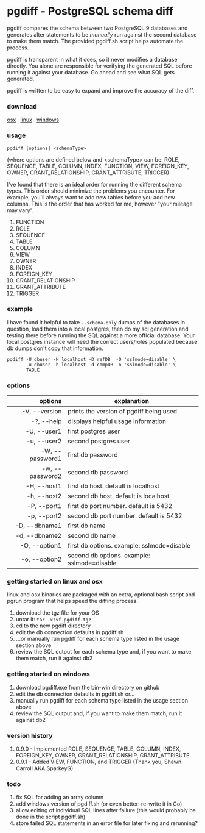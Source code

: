 # pgdiff - PostgreSQL schema diff

pgdiff compares the schema between two PostgreSQL 9 databases and generates alter statements to be *manually* run against the second database to make them match.  The provided pgdiff.sh script helps automate the process.  

pgdiff is transparent in what it does, so it never modifies a database directly. You alone are responsible for verifying the generated SQL before running it against your database.  Go ahead and see what SQL gets generated.

pgdiff is written to be easy to expand and improve the accuracy of the diff.


### download
[osx](https://github.com/joncrlsn/pgdiff/raw/master/bin-osx/pgdiff "OSX version") &nbsp; [linux](https://github.com/joncrlsn/pgdiff/raw/master/bin-linux/pgdiff "Linux version") &nbsp;  [windows](https://github.com/joncrlsn/pgdiff/raw/master/bin-win/pgdiff.exe "Windows version")


### usage
	pgdiff [options] <schemaType>

 (where options are defined below and &lt;schemaType&gt; can be: ROLE, SEQUENCE, TABLE, COLUMN, INDEX, FUNCTION, VIEW, FOREIGN\_KEY, OWNER, GRANT\_RELATIONSHIP, GRANT\_ATTRIBUTE, TRIGGER)

I've found that there is an ideal order for running the different schema types.  This order should minimize the problems you encounter.  For example, you'll always want to add new tables before you add new columns.  This is the order that has worked for me, however "your mileage may vary".

1. FUNCTION
1. ROLE
1. SEQUENCE
1. TABLE
1. COLUMN
1. VIEW
1. OWNER
1. INDEX
1. FOREIGN\_KEY
1. GRANT\_RELATIONSHIP
1. GRANT\_ATTRIBUTE
1. TRIGGER


### example
I have found it helpful to take ```--schema-only``` dumps of the databases in question, load them into a local postgres, then do my sql generation and testing there before running the SQL against a more official database. Your local postgres instance will need the correct users/roles populated because db dumps don't copy that information.

```
pgdiff -U dbuser -H localhost -D refDB  -O 'sslmode=disable' \
       -u dbuser -h localhost -d compDB -o 'sslmode=disable' \
       TABLE 
```


### options

options           | explanation 
----------------: | ------------------------------------
  -V, --version   | prints the version of pgdiff being used
  -?, --help      | displays helpful usage information
  -U, --user1     | first postgres user
  -u, --user2     | second postgres user
  -W, --password1 | first db password
  -w, --password2 | second db password
  -H, --host1     | first db host. default is localhost
  -h, --host2     | second db host. default is localhost
  -P, --port1     | first db port number. default is 5432
  -p, --port2     | second db port number. default is 5432
  -D, --dbname1   | first db name
  -d, --dbname2   | second db name
  -O, --option1   | first db options. example: sslmode=disable
  -o, --option2   | second db options. example: sslmode=disable


### getting started on linux and osx

linux and osx binaries are packaged with an extra, optional bash script and pgrun program that helps speed the diffing process. 

1. download the tgz file for your OS
1. untar it:  ```tar -xzvf pgdiff.tgz```
1. cd to the new pgdiff directory
1. edit the db connection defaults in pgdiff.sh 
1. ...or manually run pgdiff for each schema type listed in the usage section above
1. review the SQL output for each schema type and, if you want to make them match, run it against db2 


### getting started on windows

1. download pgdiff.exe from the bin-win directory on github
1. edit the db connection defaults in pgdiff.sh or...
1. manually run pgdiff for each schema type listed in the usage section above
1. review the SQL output and, if you want to make them match, run it against db2 


### version history
1. 0.9.0 - Implemented ROLE, SEQUENCE, TABLE, COLUMN, INDEX, FOREIGN\_KEY, OWNER, GRANT\_RELATIONSHIP, GRANT\_ATTRIBUTE
1. 0.9.1 - Added VIEW, FUNCTION, and TRIGGER (Thank you, Shawn Carroll AKA SparkeyG)


### todo
1. fix SQL for adding an array column
1. add windows version of pgdiff.sh (or even better: re-write it in Go)
1. allow editing of individual SQL lines after failure (this would probably be done in the script pgdiff.sh)
1. store failed SQL statements in an error file for later fixing and rerunning?
